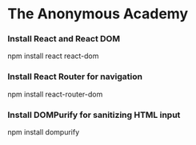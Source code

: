 # The Anonymous Academy

### Install React and React DOM
npm install react react-dom

### Install React Router for navigation
npm install react-router-dom

### Install DOMPurify for sanitizing HTML input
npm install dompurify
